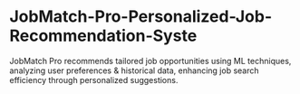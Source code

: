 # JobMatch-Pro-Personalized-Job-Recommendation-Syste
JobMatch Pro recommends tailored job opportunities using ML techniques, analyzing user preferences &amp; historical data, enhancing job search efficiency through personalized suggestions.
